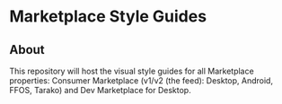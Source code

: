 # Marketplace Style Guides

## About
This repository will host the visual style guides for all Marketplace properties: Consumer Marketplace (v1/v2 (the feed): Desktop, Android, FFOS, Tarako) and Dev Marketplace for Desktop.
